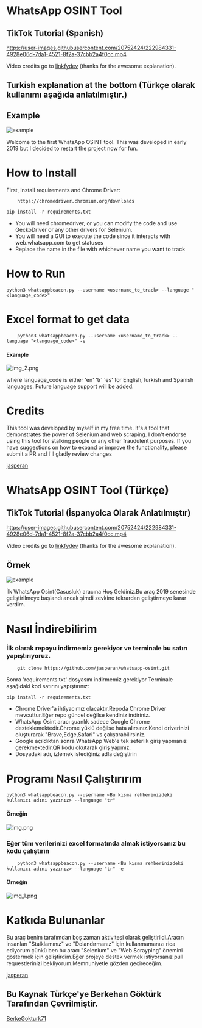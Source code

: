 # WhatsApp OSINT Tool

## TikTok Tutorial (Spanish)

https://user-images.githubusercontent.com/20752424/222984331-4928e06d-7da1-4521-8f2a-37cbb2a4f0cc.mp4

Video credits go to [linkfydev](https://www.instagram.com/linkfydev/) (thanks for the awesome explanation).
## Turkish explanation at the bottom (Türkçe olarak kullanımı aşağıda anlatılmıştır.)
## Example

![example](./img/doc1.PNG?raw=true)

Welcome to the first WhatsApp OSINT tool. This was developed in early 2019 but I decided to restart the project now for fun. 

# How to Install

First, install requirements and Chrome Driver:
```
    https://chromedriver.chromium.org/downloads
```
```
pip install -r requirements.txt
```

- You will need chromedriver, or you can modify the code and use GeckoDriver or any other drivers for Selenium.
- You will need a GUI to execute the code since it interacts with web.whatsapp.com to get statuses
- Replace the name in the file with whichever name you want to track

# How to Run

```
python3 whatsappbeacon.py --username <username_to_track> --language "<language_code>"
```
# Excel format to get data
```
    python3 whatsappbeacon.py --username <username_to_track> --language "<language_code>" -e
```    
#### Example
![img_2.png](img/img_2.png)

where language_code is either 'en' 'tr' 'es' for English,Turkish and Spanish languages. Future language support will be added.

# Credits

This tool was developed by myself in my free time. It's a tool that demonstrates the power of Selenium and web scraping. I don't endorse using this tool for stalking people or any other fraudulent purposes. If you have suggestions on how to expand or improve the functionality, please submit a PR and I'll gladly review changes

[jasperan](https://github.com/jasperan)

# WhatsApp OSINT Tool (Türkçe) 

## TikTok Tutorial (İspanyolca Olarak Anlatılmıştır)

https://user-images.githubusercontent.com/20752424/222984331-4928e06d-7da1-4521-8f2a-37cbb2a4f0cc.mp4

Video credits go to [linkfydev](https://www.instagram.com/linkfydev/) (thanks for the awesome explanation).

## Örnek

![example](./img/doc1.PNG?raw=true)

İlk WhatsApp Osint(Casusluk) aracına Hoş Geldiniz.Bu araç 2019 senesinde geliştirilmeye başlandı ancak şimdi zevkine tekrardan geliştirmeye karar verdim. 

# Nasıl İndirebilirim

### İlk olarak repoyu indirmemiz gerekiyor ve terminale bu satırı yapıştırıyoruz.
```
    git clone https://github.com/jasperan/whatsapp-osint.git
```
Sonra 'requirements.txt' dosyasını indirmemiz gerekiyor 
Terminale aşağıdaki kod satırını yapıştırınız:
```
pip install -r requirements.txt
```

- Chrome Driver'a ihtiyacımız olacaktır.Repoda Chrome Driver mevcuttur.Eğer repo güncel değilse kendiniz indiriniz.
- WhatsApp Osint aracı şuanlık sadece Google Chrome desteklemektedir.Chrome yüklü değilse hata alırsınız.Kendi driverinizi oluşturarak "Brave,Edge,Safari" vs  çalıştırabilirsiniz.
- Google açıldıktan sonra WhatsApp Web'e tek seferlik giriş yapmanız gerekmektedir.QR kodu okutarak giriş yapınız.
- Dosyadaki adı, izlemek istediğiniz adla değiştirin

# Programı Nasıl Çalıştırırım

```
python3 whatsappbeacon.py --username <Bu kısma rehberinizdeki kullanıcı adını yazınız> --language "tr"
```
#### Örneğin 
![img.png](img/img.png)

### Eğer tüm verilerinizi excel formatında almak istiyorsanız bu kodu çalıştırın

```    
    python3 whatsappbeacon.py --username <Bu kısma rehberinizdeki kullanıcı adını yazınız> --language "tr" -e
```

#### Örneğin
![img_1.png](img/img_1.png)


# Katkıda Bulunanlar

Bu araç benim tarafımdan boş zaman aktivitesi olarak geliştirildi.Aracın insanları "Stalklamınız" ve "Dolandırmanız" için kullanmamanızı rica ediyorum çünkü ben bu aracı "Selenium" ve "Web Scrayping" önemini göstermek için geliştirdim.Eğer projeye destek vermek istiyorsanız pull requestlerinizi bekliyorum.Memnuniyetle gözden geçireceğim.

[jasperan](https://github.com/jasperan)

## Bu Kaynak Türkçe'ye Berkehan Göktürk Tarafından Çevrilmiştir. 
[BerkeGokturk71](https://github.com/BerkeGokturk71)

